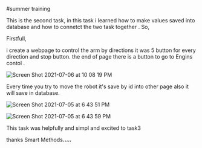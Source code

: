 #summer training

This is the second task, in this task i learned how to make values saved into database and how to connetct the two task together .
So,

Firstfull, 

i create a webpage to control the arm by directions it was 5 button for every direction and stop button.
the end of page there is a button to go to Engins contol .

![Screen Shot 2021-07-06 at 10 08 19 PM](https://user-images.githubusercontent.com/46851354/124915093-d2b72200-dff9-11eb-940b-9c6f126f7bd1.png)



Every time you try to move the robot it's save by id into other page also it will save in database.

![Screen Shot 2021-07-05 at 6 43 51 PM](https://user-images.githubusercontent.com/46851354/124915608-65f05780-dffa-11eb-95df-d910c0453a6f.png)


![Screen Shot 2021-07-05 at 6 43 59 PM](https://user-images.githubusercontent.com/46851354/124915621-68eb4800-dffa-11eb-880d-7b388b2b0378.png)


This task was helpfully and simpl and excited to task3

thanks Smart Methods،،،،،


